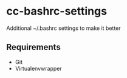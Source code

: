 cc-bashrc-settings
==================

Additional ~/.bashrc settings to make it better

## Requirements

- Git
- Virtualenvwrapper
